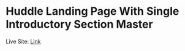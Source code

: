 # Huddle Landing Page With Single Introductory Section Master

Live Site: <a href="https://ankitnsk178.github.io/Huddle-Landing-Page-Mini-Project/index.html">Link</a>